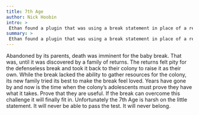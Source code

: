 ```yaml
---
title: 7th Age
author: Nick Hoobin
intro: >
 Ethan found a plugin that was using a break statement in place of a return. Breaks outside switches and loops has been deprecated as of PHP 7. Naturally, Nick wrote a piece of flash fiction about it.
summary: >
 Ethan found a plugin that was using a break statement in place of a return. Breaks outside switches and loops has been deprecated as of PHP 7. Naturally, Nick wrote a piece of flash fiction about it.
---
```


Abandoned by its parents, death was imminent for the baby break. That was, until it was discovered by a family of returns. The returns felt pity for the defenseless break and took it back to their colony to raise it as their own. While the break lacked the ability to gather resources for the colony, its new family tried its best to make the break feel loved. Years have gone by and now is the time when the colony’s adolescents must prove they have what it takes. Prove that they are useful. If the break can overcome this challenge it will finally fit in. Unfortunately the 7th Age is harsh on the little statement. It will never be able to pass the test. It will never belong.
